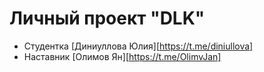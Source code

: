 # Личный проект "DLK"

* Студентка [Диниуллова Юлия][https://t.me/diniullova]
* Наставник [Олимов Ян][https://t.me/OlimvJan]
